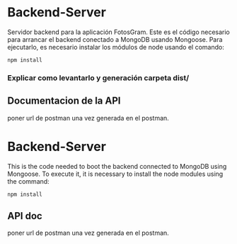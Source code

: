 # Backend-Server
Servidor backend para la aplicación FotosGram. Este es el código necesario para arrancar el backend conectado a MongoDB usando Mongoose.
Para ejecutarlo, es necesario instalar los módulos de node usando el comando:

```
npm install
```

### Explicar como levantarlo y generación carpeta dist/


## Documentacion de la API

poner url de postman una vez generada en el postman.


# Backend-Server
This is the code needed to boot the backend connected to MongoDB using Mongoose.
To execute it, it is necessary to install the node modules using the command:

```
npm install
```

## API doc

poner url de postman una vez generada en el postman.
